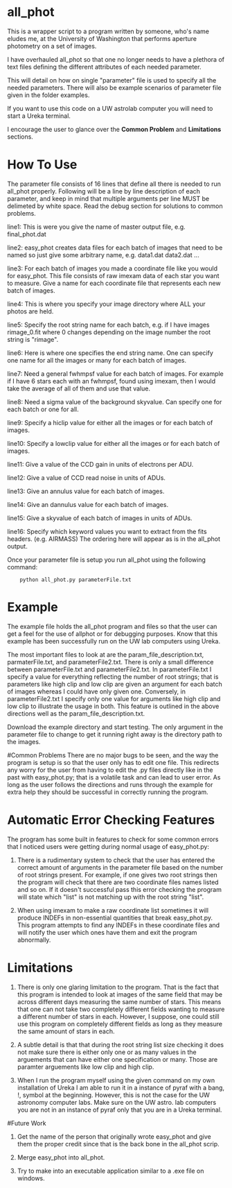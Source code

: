 # all_phot
This is a wrapper script to a program written by someone, who's name eludes me, at the University of Washington that performs aperture photometry on a set of images.


I have overhauled all_phot so that one no longer needs to have a plethora of text files defining
the different attributes of each needed parameter.

This will detail on how on single "parameter" file is used to specify all the needed parameters.
There will also be example scenarios of parameter file given in the folder examples.

If you want to use this code on a UW astrolab computer you will need to start a Ureka terminal.

I encourage the user to glance over the **Common Problem** and **Limitations** sections.

# How To Use
The parameter file consists of 16 lines that define all there is needed to run all_phot properly.
Following will be a line by line description of each parameter, and keep in mind that multiple arguments per line MUST be delimeted by white space. Read the debug section for solutions to common problems.

line1: This is were you give the name of master output file, e.g. final_phot.dat

line2: easy_phot creates data files for each batch of images that need to be named so just give some arbitrary name, e.g. data1.dat data2.dat ...

line3: For each batch of images you made a coordinate file like you would for easy_phot.  This file consists of raw imexam data of each star you want to measure.  Give a name for each coordinate file that represents each new batch of images.

line4: This is where you specify your image directory where ALL your photos are held.

line5: Specify the root string name for each batch, e.g. if I have images rimage_0.fit where 0 changes depending on the image number the root string is "rimage".

line6: Here is where one specifies the end string name.  One can specify one name for all the images or many for each batch of images.

line7: Need a general fwhmpsf value for each batch of images.  For example if I have 6 stars each with an fwhmpsf, found using imexam, then I would take the average of all of them and use that value.

line8: Need a sigma value of the background skyvalue.  Can specify one for each batch or one for all.

line9: Specify a hiclip value for either all the images or for each batch of images.

line10: Specify a lowclip value for either all the images or for each batch of images.

line11: Give a value of the CCD gain in units of electrons per ADU.

line12: Give a value of CCD read noise in units of ADUs.

line13: Give an annulus value for each batch of images.

line14: Give an dannulus value for each batch of images.

line15: Give a skyvalue of each batch of images in units of ADUs.

line16: Specify which keyword values you want to extract from the fits headers. (e.g. AIRMASS) The ordering here will appear as is in the all_phot output.

Once your parameter file is setup you run all_phot using the following command:

        python all_phot.py parameterFile.txt

# Example
The example file holds the all_phot program and files so that the user can get a feel for the use of allphot or for debugging purposes.  Know that this example has been successfully run on the UW lab computers using Ureka.

The most important files to look at are the param_file_description.txt, parmaterFile.txt, and parameterFile2.txt.  There is only a small difference between parameterFile.txt and parameterFile2.txt.  In parameterFile.txt I specify a value for everything reflecting the number of root strings; that is parameters like high clip and low clip are given an argument for each batch of images whereas I could have only given one.  Conversely, in parameterFile2.txt I specify only one value for arguments like high clip and low clip to illustrate the usage in both.  This feature is outlined in the above directions well as the param_file_description.txt.

Download the example directory and start testing.  The only argument in the parameter file to change to get it running right away is the directory path to the images. 

#Common Problems
There are no major bugs to be seen, and the way the program is setup is so that the user only has to edit one file.  This redirects any worry for the user from having to edit the .py files directly like in the past with easy_phot.py; that is a volatile task and can lead to user error.  As long as the user follows the directions and runs through the example for extra help they should be successful in correctly running the program.

# Automatic Error Checking Features
The program has some built in features to check for some common errors that I noticed users were getting during normal usage of easy_phot.py:

1. There is a rudimentary system to check that the user has entered the correct amount of arguments in the parameter file based on the number of root strings present.  For example, if one gives two root strings then the program will check that there are two coordinate files names listed and so on.  If it doesn't successful pass this error checking the program will state which "list" is not matching up with the root string "list".

2. When using imexam to make a raw coordinate list sometimes it will produce INDEFs in non-essential quantities that break easy_phot.py.  This program attempts to find any INDEFs in these coordinate files and will notify the user which ones have them and exit the program abnormally.

# Limitations
1. There is only one glaring limitation to the program.  That is the fact that this program is intended to look at images of the same field that may be across different days measuring the same number of stars.  This means that one can not take two completely different fields wanting to measure a different number of stars in each.  However, I suppose, one could still use this program on completely different fields as long as they measure the same amount of stars in each.

2. A subtle detail is that that during the root string list size checking it does not make sure there is either only one or as many values in the arguements that can have either one specification or many.  Those are paramter arguements like low clip and high clip.

3. When I run the program myself using the given command on my own installation of Ureka I am able to run it in a instance of pyraf with a bang, !, symbol at the beginning.  However, this is not the case for the UW astronomy computer labs.  Make sure on the UW astro. lab computers you are not in an instance of pyraf only that you are in a Ureka terminal.

#Future Work
1. Get the name of the person that originally wrote easy_phot and give them the proper credit since that is the back bone in the all_phot scrip.

2. Merge easy_phot into all_phot.

3. Try to make into an executable application similar to a .exe file on windows.
